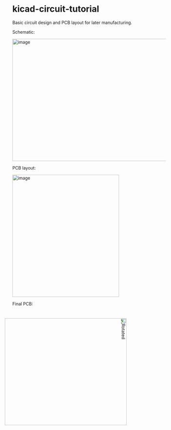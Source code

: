 # kicad-circuit-tutorial
Basic circuit design and PCB layout for later manufacturing.

Schematic:

<img width="800" height="400" alt="image" src="https://github.com/user-attachments/assets/774ed204-402e-4e49-8775-e2b52affd0c6" />

PCB layout:   

<img width="350" height="400" alt="image" src="https://github.com/user-attachments/assets/8fd5dd2e-6c93-477e-aeca-4c2cf9a823e6" />

Final PCB:

<img width="350" height="400" alt="Rotated" style="transform: rotate(90deg);" src="https://github.com/user-attachments/assets/2da9e6e2-1184-47e5-ae8a-cadb3d34408e" />
